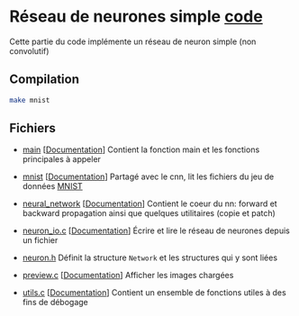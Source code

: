 # Réseau de neurones simple [code](/src/mnist)

Cette partie du code implémente un réseau de neuron simple (non convolutif)

## Compilation
```bash
make mnist
```

## Fichiers
- [main](/src/mnist/main.c) [[Documentation](/doc/mnist/main.md)] Contient la fonction main et les fonctions principales à appeler
- [mnist](/src/mnist/mnist.c) [[Documentation](/src/mnist/include/mnist.h)] Partagé avec le cnn, lit les fichiers du jeu de données [MNIST](http://yann.lecun.com/exdb/mnist/)
- [neural_network](/src/mnist/neural_network.c) [[Documentation](/src/mnist/include/neural_network.h)] Contient le coeur du nn: forward et backward propagation ainsi que quelques utilitaires (copie et patch)
- [neuron_io.c](/src/mnist/neuron_io.c) [[Documentation](/doc/mnist/neuron_io.md)] Écrire et lire le réseau de neurones depuis un fichier
- [neuron.h](/src/mnist/include/neuron.h) Définit la structure `Network` et les structures qui y sont liées

- [preview.c](/src/mnist/preview.c) [[Documentation](/doc/mnist/preview.md)] Afficher les images chargées
- [utils.c](/src/mnist/utils.c) [[Documentation](/doc/mnist/utils.md)] Contient un ensemble de fonctions utiles à des fins de débogage